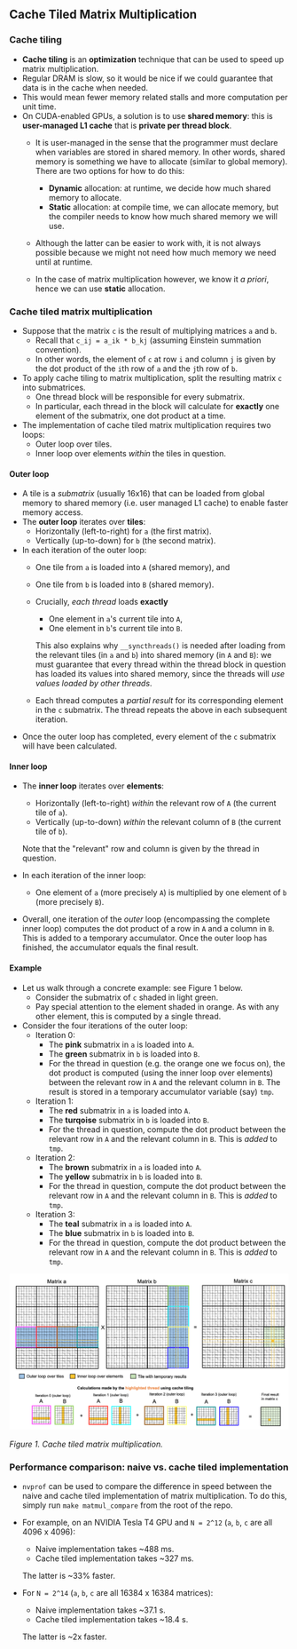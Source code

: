 ## Cache Tiled Matrix Multiplication

### Cache tiling
- **Cache tiling** is an **optimization** technique that can be used to speed up matrix multiplication. 
- Regular DRAM is slow, so it would be nice if we could guarantee that data is in the cache when needed. 
- This would mean fewer memory related stalls and more computation per unit time. 
- On CUDA-enabled GPUs, a solution is to use **shared memory**: this is **user-managed L1 cache** that is **private per thread block**. 
    - It is user-managed in the sense that the programmer must declare when variables are stored in shared memory. In other words, shared memory is something we have to allocate (similar to global memory). There are two options for how to do this:
        - **Dynamic** allocation: at runtime, we decide how much shared memory to allocate.
        - **Static** allocation: at compile time, we can allocate memory, but the compiler needs to know how much shared memory we will use. 
    
    - Although the latter can be easier to work with, it is not always possible because we might not need how much memory we need until at runtime. 
    - In the case of matrix multiplication however, we know it *a priori*, hence we can use **static** allocation. 

### Cache tiled matrix multiplication
- Suppose that the matrix `c` is the result of multiplying matrices `a` and `b`. 
    - Recall that `c_ij = a_ik * b_kj` (assuming Einstein summation convention).
    - In other words, the element of `c` at row `i` and column `j` is given by the dot product of the `i`th row of `a` and the `j`th row of `b`. 
- To apply cache tiling to matrix multiplication, split the resulting matrix `c` into submatrices. 
    - One thread block will be responsible for every submatrix.
    - In particular, each thread in the block will calculate for **exactly** one element of the submatrix, one dot product at a time. 
- The implementation of cache tiled matrix multiplication requires two loops:
    - Outer loop over tiles.
    - Inner loop over elements *within* the tiles in question. 

#### Outer loop
- A tile is a *submatrix* (usually 16x16) that can be loaded from global memory to shared memory (i.e. user managed L1 cache) to enable faster memory access. 
- The **outer loop** iterates over **tiles**:
    - Horizontally (left-to-right) for `a` (the first matrix).
    - Vertically (up-to-down) for `b` (the second matrix). 
- In each iteration of the outer loop:
    - One tile from `a` is loaded into `A` (shared memory), and
    - One tile from `b` is loaded into `B` (shared memory). 
    - Crucially, *each thread* loads **exactly**
        - One element in `a`'s current tile into `A`,
        - One element in `b`'s current tile into `B`. 

        This also explains why `__syncthreads()` is needed after loading from the relevant tiles (in `a` and `b`) into shared memory (in `A` and `B`): we must guarantee that every thread within the thread block in question has loaded its values into shared memory, since the threads will *use values loaded by other threads*. 
    - Each thread computes a *partial result* for its corresponding element in the `c` submatrix. The thread repeats the above in each subsequent iteration. 
- Once the outer loop has completed, every element of the `c` submatrix will have been calculated. 

#### Inner loop
- The **inner loop** iterates over **elements**:
    - Horizontally (left-to-right) *within* the relevant row of `A` (the current tile of `a`). 
    - Vertically (up-to-down) *within* the relevant column of `B` (the current tile of `b`).

    Note that the "relevant" row and column is given by the thread in question. 

- In each iteration of the inner loop:
    - One element of `a` (more precisely `A`) is multiplied by one element of `b` (more precisely `B`). 
- Overall, one iteration of the *outer* loop (encompassing the complete inner loop) computes the dot product of a row in `A` and a column in `B`. This is added to a temporary accumulator. Once the outer loop has finished, the accumulator equals the final result. 

#### Example
- Let us walk through a concrete example: see Figure 1 below. 
    - Consider the submatrix of `c` shaded in light green.
    - Pay special attention to the element shaded in orange. As with any other element, this is computed by a single thread. 
- Consider the four iterations of the outer loop:
    - Iteration 0: 
        - The **pink** submatrix in `a` is loaded into `A`. 
        - The **green** submatrix in `b` is loaded into `B`. 
        - For the thread in question (e.g. the orange one we focus on), the dot product is computed (using the inner loop over elements) between the relevant row in `A` and the relevant column in `B`. The result is stored in a temporary accumulator variable (say) `tmp`.
    - Iteration 1: 
        - The **red** submatrix in `a` is loaded into `A`. 
        - The **turqoise** submatrix in `b` is loaded into `B`. 
        - For the thread in question, compute the dot product between the relevant row in `A` and the relevant column in `B`. This is *added* to `tmp`.
    - Iteration 2: 
        - The **brown** submatrix in `a` is loaded into `A`. 
        - The **yellow** submatrix in `b` is loaded into `B`. 
        - For the thread in question, compute the dot product between the relevant row in `A` and the relevant column in `B`. This is *added* to `tmp`.
    - Iteration 3: 
        - The **teal** submatrix in `a` is loaded into `A`. 
        - The **blue** submatrix in `b` is loaded into `B`. 
        - For the thread in question, compute the dot product between the relevant row in `A` and the relevant column in `B`. This is *added* to `tmp`.

<p align="center">
        <img src="../img/Cache_Tiled_Matrix_Multiplication.png" width="1000"/>
</p>

*Figure 1. Cache tiled matrix multiplication.*

### Performance comparison: naive vs. cache tiled implementation
- `nvprof` can be used to compare the difference in speed between the naive and cache tiled implementation of matrix multiplication. To do this, simply run `make matmul_compare` from the root of the repo. 
- For example, on an NVIDIA Tesla T4 GPU and `N = 2^12` (`a`, `b`, `c` are all 4096 x 4096):
    - Naive implementation takes ~488 ms.
    - Cache tiled implementation takes ~327 ms.

    The latter is ~33% faster. 

- For `N = 2^14` (`a`, `b`, `c` are all 16384 x 16384 matrices):
    - Naive implementation takes ~37.1 s.
    - Cache tiled implementation takes ~18.4 s.

    The latter is ~2x faster. 